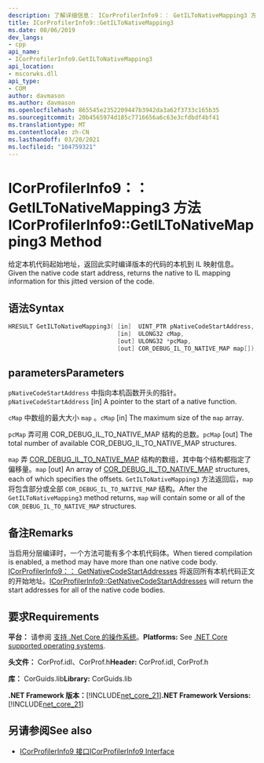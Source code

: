 ```yaml
---
description: 了解详细信息： ICorProfilerInfo9：： GetILToNativeMapping3 方法
title: ICorProfilerInfo9::GetILToNativeMapping3
ms.date: 08/06/2019
dev_langs:
- cpp
api_name:
- ICorProfilerInfo9.GetILToNativeMapping3
api_location:
- mscorwks.dll
api_type:
- COM
author: davmason
ms.author: davmason
ms.openlocfilehash: 865545e2352209447b3942da3a62f3733c165b35
ms.sourcegitcommit: 20b4565974d185c7716656a6c63e3cfdbdf4bf41
ms.translationtype: MT
ms.contentlocale: zh-CN
ms.lasthandoff: 03/20/2021
ms.locfileid: "104759321"
---
```

# <a name="icorprofilerinfo9getiltonativemapping3-method"></a><span data-ttu-id="28ee5-103">ICorProfilerInfo9：： GetILToNativeMapping3 方法</span><span class="sxs-lookup"><span data-stu-id="28ee5-103">ICorProfilerInfo9::GetILToNativeMapping3 Method</span></span>

<span data-ttu-id="28ee5-104">给定本机代码起始地址，返回此实时编译版本的代码的本机到 IL 映射信息。</span><span class="sxs-lookup"><span data-stu-id="28ee5-104">Given the native code start address, returns the native to IL mapping information for this jitted version of the code.</span></span>

## <a name="syntax"></a><span data-ttu-id="28ee5-105">语法</span><span class="sxs-lookup"><span data-stu-id="28ee5-105">Syntax</span></span>

```cpp
HRESULT GetILToNativeMapping3( [in]  UINT_PTR pNativeCodeStartAddress,
                               [in]  ULONG32 cMap,
                               [out] ULONG32 *pcMap,
                               [out] COR_DEBUG_IL_TO_NATIVE_MAP map[]);
```

## <a name="parameters"></a><span data-ttu-id="28ee5-106">parameters</span><span class="sxs-lookup"><span data-stu-id="28ee5-106">Parameters</span></span>

<span data-ttu-id="28ee5-107">`pNativeCodeStartAddress` 中指向本机函数开头的指针。</span><span class="sxs-lookup"><span data-stu-id="28ee5-107">`pNativeCodeStartAddress` [in] A pointer to the start of a native function.</span></span>

<span data-ttu-id="28ee5-108">`cMap` 中数组的最大大小 `map` 。</span><span class="sxs-lookup"><span data-stu-id="28ee5-108">`cMap` [in] The maximum size of the `map` array.</span></span>

<span data-ttu-id="28ee5-109">`pcMap` 弄可用 COR_DEBUG_IL_TO_NATIVE_MAP 结构的总数。</span><span class="sxs-lookup"><span data-stu-id="28ee5-109">`pcMap` [out] The total number of available COR_DEBUG_IL_TO_NATIVE_MAP structures.</span></span>

<span data-ttu-id="28ee5-110">`map` 弄 [COR_DEBUG_IL_TO_NATIVE_MAP](../debugging/cor-debug-il-to-native-map-structure.md) 结构的数组，其中每个结构都指定了偏移量。</span><span class="sxs-lookup"><span data-stu-id="28ee5-110">`map` [out] An array of [COR_DEBUG_IL_TO_NATIVE_MAP](../debugging/cor-debug-il-to-native-map-structure.md) structures, each of which specifies the offsets.</span></span> <span data-ttu-id="28ee5-111">`GetILToNativeMapping3` 方法返回后，`map` 将包含部分或全部 `COR_DEBUG_IL_TO_NATIVE_MAP` 结构。</span><span class="sxs-lookup"><span data-stu-id="28ee5-111">After the `GetILToNativeMapping3` method returns, `map` will contain some or all of the `COR_DEBUG_IL_TO_NATIVE_MAP` structures.</span></span>

## <a name="remarks"></a><span data-ttu-id="28ee5-112">备注</span><span class="sxs-lookup"><span data-stu-id="28ee5-112">Remarks</span></span>

<span data-ttu-id="28ee5-113">当启用分层编译时，一个方法可能有多个本机代码体。</span><span class="sxs-lookup"><span data-stu-id="28ee5-113">When tiered compilation is enabled, a method may have more than one native code body.</span></span> <span data-ttu-id="28ee5-114">[ICorProfilerInfo9：： GetNativeCodeStartAddresses](icorprofilerinfo9-getnativecodestartaddresses-method.md) 将返回所有本机代码正文的开始地址。</span><span class="sxs-lookup"><span data-stu-id="28ee5-114">[ICorProfilerInfo9::GetNativeCodeStartAddresses](icorprofilerinfo9-getnativecodestartaddresses-method.md) will return the start addresses for all of the native code bodies.</span></span>

## <a name="requirements"></a><span data-ttu-id="28ee5-115">要求</span><span class="sxs-lookup"><span data-stu-id="28ee5-115">Requirements</span></span>

<span data-ttu-id="28ee5-116">**平台：** 请参阅 [支持 .Net Core 的操作系统](../../../core/install/windows.md?pivots=os-windows)。</span><span class="sxs-lookup"><span data-stu-id="28ee5-116">**Platforms:** See [.NET Core supported operating systems](../../../core/install/windows.md?pivots=os-windows).</span></span>

<span data-ttu-id="28ee5-117">**头文件：** CorProf.idl、CorProf.h</span><span class="sxs-lookup"><span data-stu-id="28ee5-117">**Header:** CorProf.idl, CorProf.h</span></span>

<span data-ttu-id="28ee5-118">**库：** CorGuids.lib</span><span class="sxs-lookup"><span data-stu-id="28ee5-118">**Library:** CorGuids.lib</span></span>

<span data-ttu-id="28ee5-119">**.NET Framework 版本：**[!INCLUDE[net_core_21](../../../../includes/net-core-21-md.md)]</span><span class="sxs-lookup"><span data-stu-id="28ee5-119">**.NET Framework Versions:** [!INCLUDE[net_core_21](../../../../includes/net-core-21-md.md)]</span></span>

## <a name="see-also"></a><span data-ttu-id="28ee5-120">另请参阅</span><span class="sxs-lookup"><span data-stu-id="28ee5-120">See also</span></span>

- [<span data-ttu-id="28ee5-121">ICorProfilerInfo9 接口</span><span class="sxs-lookup"><span data-stu-id="28ee5-121">ICorProfilerInfo9 Interface</span></span>](icorprofilerinfo9-interface.md)
